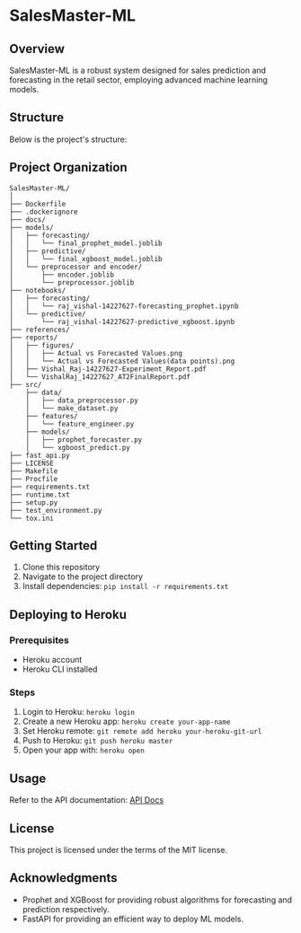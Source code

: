 # SalesMaster-ML

## Overview
SalesMaster-ML is a robust system designed for sales prediction and forecasting in the retail sector, employing advanced machine learning models.

## Structure
Below is the project's structure:

Project Organization
------------
```
SalesMaster-ML/
│
├── Dockerfile
├── .dockerignore
├── docs/
├── models/
│   ├── forecasting/
│   │   └── final_prophet_model.joblib
│   ├── predictive/
│   │   └── final_xgboost_model.joblib
│   └── preprocessor and encoder/
│       ├── encoder.joblib
│       └── preprocessor.joblib
├── notebooks/
│   ├── forecasting/
│   │   └── raj_vishal-14227627-forecasting_prophet.ipynb
│   └── predictive/
│       └── raj_vishal-14227627-predictive_xgboost.ipynb
├── references/
├── reports/
│   ├── figures/
│   │   ├── Actual vs Forecasted Values.png
│   │   └── Actual vs Forecasted Values(data points).png
│   ├── Vishal_Raj-14227627-Experiment_Report.pdf
│   └── VishalRaj_14227627_AT2FinalReport.pdf
├── src/
    ├── data/
    │   ├── data_preprocessor.py
    │   └── make_dataset.py
    ├── features/
    │   └── feature_engineer.py
    ├── models/
    │   ├── prophet_forecaster.py
    │   └── xgboost_predict.py
├── fast_api.py
├── LICENSE
├── Makefile
├── Procfile
├── requirements.txt
├── runtime.txt
├── setup.py
├── test_environment.py
└── tox.ini
```

## Getting Started
1. Clone this repository
2. Navigate to the project directory
3. Install dependencies: `pip install -r requirements.txt`

## Deploying to Heroku
### Prerequisites
- Heroku account
- Heroku CLI installed

### Steps
1. Login to Heroku: `heroku login`
2. Create a new Heroku app: `heroku create your-app-name`
3. Set Heroku remote: `git remote add heroku your-heroku-git-url`
4. Push to Heroku: `git push heroku master`
5. Open your app with: `heroku open`

## Usage
Refer to the API documentation: [API Docs](https://sales-master-app-031d89e0c0e1.herokuapp.com/docs#/default/read_root__get)

## License
This project is licensed under the terms of the MIT license.

## Acknowledgments
- Prophet and XGBoost for providing robust algorithms for forecasting and prediction respectively.
- FastAPI for providing an efficient way to deploy ML models.
